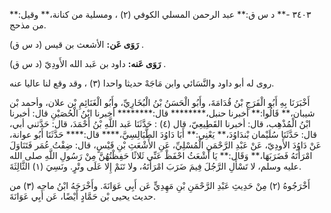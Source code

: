 ٣٤٠٣ -** د س ق:** عبد الرحمن المسلي الكوفي (٢) ، ومسلية من كنانة،** وقيل:** من مذحج.

**رَوَى عَن:** الأشعث بن قيس (د س ق) .

**رَوَى عَنه:** داود بن عَبد الله الأَودِيّ (د س ق) .

روى له أبو داود والنَّسَائي وابن مَاجَهْ حديثا واحدا (٣) ، وقد وقع لنا عاليا عنه.

أَخْبَرَنَا بِهِ أَبُو الْفَرَجِ بْنُ قُدَامَةَ، وأَبُو الْحَسَنُ بْنُ الْبُخَارِيِّ، وأَبُو الْغَنَائِمِ بْن علان، وأحمد بْن شيبان،** قَالُوا:** أخبرنا حنبل،******** قال:******** أخبرنا ابْنُ الْحُصَيْنِ قال: أخبرنا ابْنُ الْمُذْهِب، قال: أخبرنا القَطِيعِيّ، قال (٤) : حَدَّثَنَا عَبد اللَّهِ بْنُ أَحْمَدَ، قال: حَدَّثني أبي، قال: حَدَّثَنَا سُلَيْمان بْندَاوُدَ،** يَعْنِي:** أَبَا دَاوُدَ الطَّيَالِسِيَّ،**** قال:**** حَدَّثَنَا أَبُو عوانة، عَنْ دَاوُدَ الأَودِيّ، عَنْ عَبْدِ الرَّحْمَنِ الْمُسْلِيِّ، عَنِ الأَشْعَثِ بْنِ قَيْسٍ، قال: ضِفْتُ عُمَر فَتَنَاوَلَ امْرَأَتَهُ فَضَرَبَهَا،** وَقَال:** يَا أَشْعَثُ احْفَظْ عَنِّي ثَلاثًا حَفِظْتُهُنَّ مِنْ رَسُولِ اللَّهِ صلى الله عليه وسلم، لا تَسْأَلِ الرَّجُلَ فِيمَ ضَرَبَ امْرَأَتَهُ، ولا تَنَمْ إِلا عَلَى وتْرٍ. ونَسِيَ (١) الثَّالِثَةَ.

أَخْرَجُوهُ (٢) مِنْ حَدِيثِ عَبْدِ الرَّحْمَنِ بْنِ مَهِدِيٍّ عَن أَبِي عَوَانَةَ. وأَخْرَجَهُ ابْنُ ماجه (٣) من حديث يحيى بْن حَمَّادٍ أَيْضًا، عَن أَبِي عَوَانَةَ.